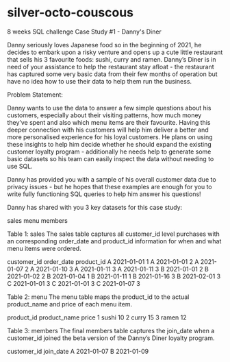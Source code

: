 # silver-octo-couscous
8 weeks SQL challenge
Case Study #1 - Danny's Diner

Danny seriously loves Japanese food so in the beginning of 2021, he decides to embark upon a risky venture and opens up a cute little restaurant that sells his 3 favourite foods: sushi, curry and ramen.
Danny’s Diner is in need of your assistance to help the restaurant stay afloat - the restaurant has captured some very basic data from their few months of operation but have no idea how to use their data to help them run the business.

Problem Statement:

Danny wants to use the data to answer a few simple questions about his customers, especially about their visiting patterns, how much money they’ve spent and also which menu items are their favourite. Having this deeper connection with his customers will help him deliver a better and more personalised experience for his loyal customers.
He plans on using these insights to help him decide whether he should expand the existing customer loyalty program - additionally he needs help to generate some basic datasets so his team can easily inspect the data without needing to use SQL.

Danny has provided you with a sample of his overall customer data due to privacy issues - but he hopes that these examples are enough for you to write fully functioning SQL queries to help him answer his questions!

Danny has shared with you 3 key datasets for this case study:

sales
menu
members

Table 1: sales
The sales table captures all customer_id level purchases with an corresponding order_date and product_id information for when and what menu items were ordered.

customer_id 	order_date	product_id
A	           2021-01-01	1
A	           2021-01-01	2
A	           2021-01-07	2
A          	 2021-01-10	3
A	           2021-01-11	3
A	           2021-01-11	3
B	           2021-01-01	2
B	           2021-01-02	2
B	           2021-01-04	1
B	           2021-01-11	1
B	           2021-01-16	3
B	           2021-02-01	3
C	           2021-01-01	3
C	           2021-01-01	3
C	           2021-01-07	3

Table 2: menu
The menu table maps the product_id to the actual product_name and price of each menu item.

product_id	product_name	price
1	           sushi        	10
2	           curry	        15
3	           ramen	        12


Table 3: members
The final members table captures the join_date when a customer_id joined the beta version of the Danny’s Diner loyalty program.

customer_id	 join_date
A         	 2021-01-07
B         	 2021-01-09

 
